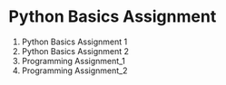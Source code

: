 # Python Basics Assignment
1. Python Basics Assignment 1
2. Python Basics Assignment 2
26. Programming Assignment_1
27. Programming Assignment_2
   
